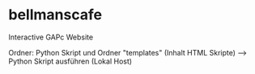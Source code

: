 # bellmanscafe
Interactive GAPc Website

Ordner: Python Skript und Ordner "templates" (Inhalt HTML Skripte) 
--> Python Skript ausführen (Lokal Host)
